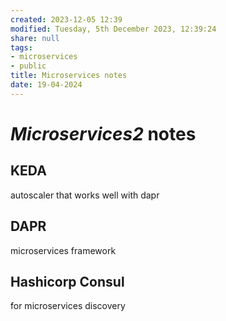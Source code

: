 ```yaml
---
created: 2023-12-05 12:39
modified: Tuesday, 5th December 2023, 12:39:24
share: null
tags:
- microservices
- public
title: Microservices notes
date: 19-04-2024
---
```


# *Microservices2* notes

## KEDA

autoscaler that works well with dapr

## DAPR

microservices framework

## Hashicorp Consul

for microservices discovery
